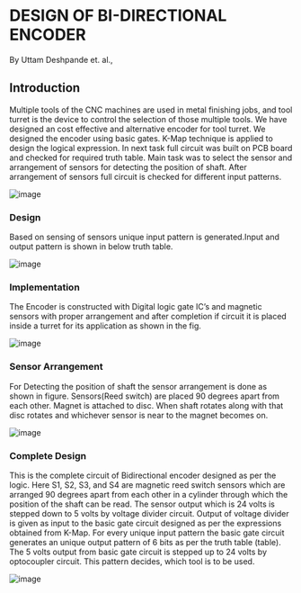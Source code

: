 # DESIGN OF BI-DIRECTIONAL ENCODER

By Uttam Deshpande et. al.,

## Introduction
Multiple tools of the CNC machines are used in metal finishing jobs, and tool turret is the device to control the selection of those multiple tools. We have designed an cost effective and alternative encoder for tool turret. We designed the encoder using basic gates. K-Map technique is applied to design the logical expression. In next task full circuit was built on PCB board and checked for required truth table. Main task was to select the sensor and arrangement of sensors for detecting the position of shaft. After arrangement of sensors full circuit is checked for different input patterns.

![image](https://user-images.githubusercontent.com/107185323/199085228-daeb2999-0940-4eb9-bc6b-e1a3e9ea3067.png)

### Design
Based on sensing of sensors unique input pattern is generated.Input and output pattern is shown in below truth table.

![image](https://user-images.githubusercontent.com/107185323/199085148-1bcbeb51-d22d-4020-a657-7744fe0441c7.png)


### Implementation
The Encoder is constructed with Digital logic gate IC’s and magnetic sensors with proper arrangement and after completion if circuit it is placed inside a turret for its application as shown in the fig.

![image](https://user-images.githubusercontent.com/107185323/199084549-d4a6f665-cbc3-40f5-add8-aadb2e40e061.png)

### Sensor Arrangement
For Detecting the position of shaft the sensor arrangement is done as shown in figure. Sensors(Reed switch) are placed 90 degrees apart from each other. Magnet is attached to disc. When shaft rotates along with that disc rotates and whichever sensor is near to the magnet becomes on.

![image](https://user-images.githubusercontent.com/107185323/199084717-aecd20bf-5abf-4291-8262-c55e7a3eb3db.png)

### Complete Design
This is the complete circuit of Bidirectional encoder designed as per the logic. Here S1, S2, S3, and S4 are magnetic reed switch sensors which are arranged 
90 degrees apart from each other in a cylinder through which the position of the shaft can be read. The sensor output which is 24 volts is stepped down to 5 volts by voltage divider circuit. Output of voltage divider is given as input to the basic gate circuit designed as per the expressions obtained from K-Map. For every unique input pattern the basic gate circuit generates an unique output pattern of 6 bits as per the truth table (table). The 5 volts output from basic gate circuit is stepped up to 24 volts by optocoupler circuit. This pattern decides, which tool is to be used.


![image](https://user-images.githubusercontent.com/107185323/199085581-983350c5-202a-45a6-b9ad-10735f98175f.png)




